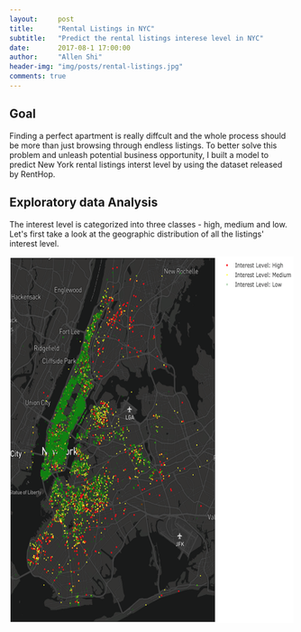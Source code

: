 ```yaml
---
layout:     post
title:      "Rental Listings in NYC"
subtitle:   "Predict the rental listings interese level in NYC"
date:       2017-08-1 17:00:00
author:     "Allen Shi"
header-img: "img/posts/rental-listings.jpg"
comments: true
---
```


## Goal
Finding a perfect apartment is really diffcult and the whole process should be more than just browsing through endless listings. To better solve this problem and unleash potential business opportunity, I built a model to predict New York rental listings interst level by using the dataset released by RentHop.

## Exploratory data Analysis
The interest level is categorized into three classes - high, medium and low. Let's first take a look at the geographic distribution of all the listings' interest level.

<center><img src="/img/posts/NY_listings.png" width="650" height="650"></center>


<meta charset="utf-8">


<script src="//cdnjs.cloudflare.com/ajax/libs/d3/4.7.2/d3.min.js"></script>
<script src="d3pie.min.js"></script>
<script>
var pie = new d3pie("pieChart", {
	"header": {
		"title": {
			"text": "Lots of Programming Languages",
			"fontSize": 24,
			"font": "open sans"
		},
		"subtitle": {
			"text": "A full pie chart to show off label collision detection and resolution.",
			"color": "#999999",
			"fontSize": 12,
			"font": "open sans"
		},
		"titleSubtitlePadding": 9
	},
	"footer": {
		"color": "#999999",
		"fontSize": 10,
		"font": "open sans",
		"location": "bottom-left"
	},
	"size": {
		"canvasWidth": 590,
		"pieOuterRadius": "77%"
	},
	"data": {
		"sortOrder": "value-desc",
		"content": [
			{
				"label": "Low",
				"value": 34284,
				"color": "#4daa4b"
			},
			{
				"label": "High",
				"value": 3839,
				"color": "#d41d22"
			},
			{
				"label": "Medium",
				"value": 11229,
				"color": "#e6ca0c"
			}
		]
	},
	"labels": {
		"outer": {
			"pieDistance": 33
		},
		"inner": {
			"hideWhenLessThanPercentage": 3
		},
		"mainLabel": {
			"fontSize": 20
		},
		"percentage": {
			"color": "#ffffff",
			"fontSize": 17,
			"decimalPlaces": 0
		},
		"value": {
			"color": "#adadad",
			"fontSize": 20
		},
		"lines": {
			"enabled": true
		},
		"truncation": {
			"enabled": true
		}
	},
	"effects": {
		"pullOutSegmentOnClick": {
			"effect": "linear",
			"speed": 400,
			"size": 8
		}
	},
	"misc": {
		"gradient": {
			"enabled": true,
			"percentage": 100
		}
	}
});
</script>


